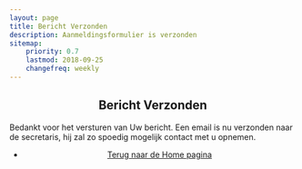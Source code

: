 ```yaml
---
layout: page
title: Bericht Verzonden
description: Aanmeldingsformulier is verzonden
sitemap:
    priority: 0.7
    lastmod: 2018-09-25
    changefreq: weekly
---
```

<h2 align="center">Bericht Verzonden</h2>
Bedankt voor het versturen van Uw bericht. Een email is nu verzonden naar de secretaris, hij zal zo spoedig mogelijk contact met u opnemen.

<ul class="actions" align="center">
    <li><a href="{{ "/" | absolute_url }}" class="button">Terug naar de Home pagina</a></li>
</ul>

